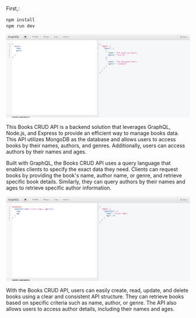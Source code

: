First,:

```bash
npm install
npm run dev

```
<p align="center">
<img src="public/images/p4-1.png">
</p>

This Books CRUD API is a backend solution that leverages GraphQL, Node.js, and Express to provide an efficient way to manage books data. This API utilizes MongoDB as the database and allows users to access books by their names, authors, and genres. Additionally, users can access authors by their names and ages.

Built with GraphQL, the Books CRUD API uses a query language that enables clients to specify the exact data they need. Clients can request books by providing the book's name, author name, or genre, and retrieve specific book details. Similarly, they can query authors by their names and ages to retrieve specific author information.

<p align="center">
<img src="public/images/p4-2.png">
</p>

With the Books CRUD API, users can easily create, read, update, and delete books using a clear and consistent API structure. They can retrieve books based on specific criteria such as name, author, or genre. The API also allows users to access author details, including their names and ages.
